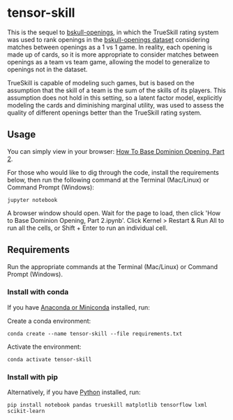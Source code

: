 # tensor-skill

This is the sequel to [bskull-openings](https://github.com/zuirod/bskull-openings), in which the TrueSkill rating system was used to rank openings in the [bskull-openings dataset](https://github.com/zuirod/bskull-openings/tree/main/data) considering matches between openings as a 1 vs 1 game. In reality, each opening is made up of cards, so it is more appropriate to consider matches between openings as a team vs team game, allowing the model to generalize to openings not in the dataset. 

TrueSkill is capable of modeling such games, but is based on the assumption that the skill of a team is the sum of the skills of its players. This assumption does not hold in this setting, so a latent factor model, explicitly modeling the cards and diminishing marginal utility, was used to assess the quality of different openings better than the TrueSkill rating system.

## Usage
You can simply view in your browser: [How To Base Dominion Opening, Part 2](https://github.com/zuirod/tensor-skill/blob/main/How%20to%20Base%20Dominion%20Opening%2C%20Part%202.ipynb).

For those who would like to dig through the code, install the requirements below, then run the following command at the Terminal (Mac/Linux) or Command Prompt (Windows):

```jupyter notebook```

A browser window should open. Wait for the page to load, then click 'How to Base Dominion Opening, Part 2.ipynb'. Click Kernel > Restart & Run All to run all the cells, or Shift + Enter to run an individual cell.

## Requirements

Run the appropriate commands at the Terminal (Mac/Linux) or Command Prompt (Windows).

### Install with conda

If you have [Anaconda or Miniconda](https://docs.conda.io/projects/continuumio-conda/en/latest/user-guide/install/index.html) installed, run:

Create a conda environment:

```conda create --name tensor-skill --file requirements.txt```

Activate the environment:

```conda activate tensor-skill```

### Install with pip

Alternatively, if you have [Python](https://www.python.org/downloads/) installed, run:

```pip install notebook pandas trueskill matplotlib tensorflow lxml scikit-learn```
